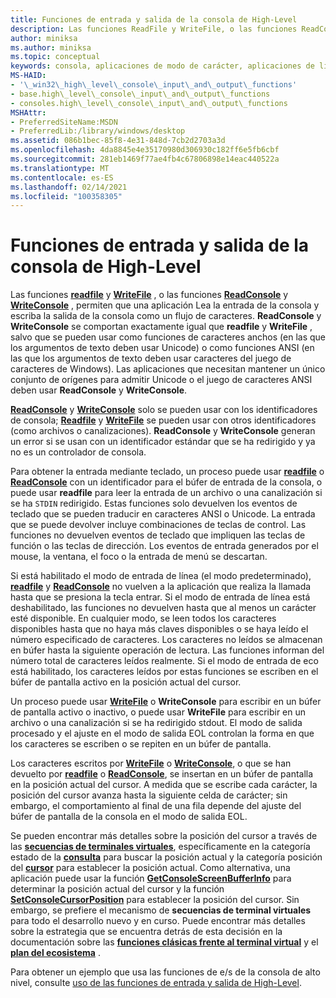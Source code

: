 ```yaml
---
title: Funciones de entrada y salida de la consola de High-Level
description: Las funciones ReadFile y WriteFile, o las funciones ReadConsole y WriteConsole, permiten que una aplicación Lea la entrada de la consola y escriba la salida de la consola como un flujo de caracteres.
author: miniksa
ms.author: miniksa
ms.topic: conceptual
keywords: consola, aplicaciones de modo de carácter, aplicaciones de línea de comandos, aplicaciones de terminal, API de consola
MS-HAID:
- '\_win32\_high\_level\_console\_input\_and\_output\_functions'
- base.high\_level\_console\_input\_and\_output\_functions
- consoles.high\_level\_console\_input\_and\_output\_functions
MSHAttr:
- PreferredSiteName:MSDN
- PreferredLib:/library/windows/desktop
ms.assetid: 086b1bec-85f8-4e31-848d-7cb2d2703a3d
ms.openlocfilehash: 4da8845e4e35170980d306930c182ff6e5fb6cbf
ms.sourcegitcommit: 281eb1469f77ae4fb4c67806898e14eac440522a
ms.translationtype: MT
ms.contentlocale: es-ES
ms.lasthandoff: 02/14/2021
ms.locfileid: "100358305"
---
```

# <a name="high-level-console-input-and-output-functions"></a>Funciones de entrada y salida de la consola de High-Level

Las funciones [**readfile**](/windows/win32/api/fileapi/nf-fileapi-readfile) y [**WriteFile**](/windows/win32/api/fileapi/nf-fileapi-writefile) , o las funciones [**ReadConsole**](readconsole.md) y [**WriteConsole**](writeconsole.md) , permiten que una aplicación Lea la entrada de la consola y escriba la salida de la consola como un flujo de caracteres. **ReadConsole** y **WriteConsole** se comportan exactamente igual que **readfile** y **WriteFile** , salvo que se pueden usar como funciones de caracteres anchos (en las que los argumentos de texto deben usar Unicode) o como funciones ANSI (en las que los argumentos de texto deben usar caracteres del juego de caracteres de Windows). Las aplicaciones que necesitan mantener un único conjunto de orígenes para admitir Unicode o el juego de caracteres ANSI deben usar **ReadConsole** y **WriteConsole**.

[**ReadConsole**](readconsole.md) y [**WriteConsole**](writeconsole.md) solo se pueden usar con los identificadores de consola; [**Readfile**](/windows/win32/api/fileapi/nf-fileapi-readfile) y [**WriteFile**](/windows/win32/api/fileapi/nf-fileapi-writefile) se pueden usar con otros identificadores (como archivos o canalizaciones). **ReadConsole** y **WriteConsole** generan un error si se usan con un identificador estándar que se ha redirigido y ya no es un controlador de consola.

Para obtener la entrada mediante teclado, un proceso puede usar [**readfile**](/windows/win32/api/fileapi/nf-fileapi-readfile) o [**ReadConsole**](readconsole.md) con un identificador para el búfer de entrada de la consola, o puede usar **readfile** para leer la entrada de un archivo o una canalización si se ha `STDIN` redirigido. Estas funciones solo devuelven los eventos de teclado que se pueden traducir en caracteres ANSI o Unicode. La entrada que se puede devolver incluye combinaciones de teclas de control. Las funciones no devuelven eventos de teclado que impliquen las teclas de función o las teclas de dirección. Los eventos de entrada generados por el mouse, la ventana, el foco o la entrada de menú se descartan.

Si está habilitado el modo de entrada de línea (el modo predeterminado), [**readfile**](/windows/win32/api/fileapi/nf-fileapi-readfile) y [**ReadConsole**](readconsole.md) no vuelven a la aplicación que realiza la llamada hasta que se presiona la tecla entrar. Si el modo de entrada de línea está deshabilitado, las funciones no devuelven hasta que al menos un carácter esté disponible. En cualquier modo, se leen todos los caracteres disponibles hasta que no haya más claves disponibles o se haya leído el número especificado de caracteres. Los caracteres no leídos se almacenan en búfer hasta la siguiente operación de lectura. Las funciones informan del número total de caracteres leídos realmente. Si el modo de entrada de eco está habilitado, los caracteres leídos por estas funciones se escriben en el búfer de pantalla activo en la posición actual del cursor.

Un proceso puede usar [**WriteFile**](/windows/win32/api/fileapi/nf-fileapi-writefile) o **WriteConsole** para escribir en un búfer de pantalla activo o inactivo, o puede usar **WriteFile** para escribir en un archivo o una canalización si se ha redirigido stdout. El modo de salida procesado y el ajuste en el modo de salida EOL controlan la forma en que los caracteres se escriben o se repiten en un búfer de pantalla.

Los caracteres escritos por [**WriteFile**](/windows/win32/api/fileapi/nf-fileapi-writefile) o [**WriteConsole**](writeconsole.md), o que se han devuelto por [**readfile**](/windows/win32/api/fileapi/nf-fileapi-readfile) o [**ReadConsole**](readconsole.md), se insertan en un búfer de pantalla en la posición actual del cursor. A medida que se escribe cada carácter, la posición del cursor avanza hasta la siguiente celda de carácter; sin embargo, el comportamiento al final de una fila depende del ajuste del búfer de pantalla de la consola en el modo de salida EOL.

Se pueden encontrar más detalles sobre la posición del cursor a través de las **[secuencias de terminales virtuales](console-virtual-terminal-sequences.md)**, específicamente en la categoría estado de la **[consulta](console-virtual-terminal-sequences.md#query-state)** para buscar la posición actual y la categoría posición del **[cursor](console-virtual-terminal-sequences.md#cursor-positioning)** para establecer la posición actual. Como alternativa, una aplicación puede usar la función [**GetConsoleScreenBufferInfo**](getconsolescreenbufferinfo.md) para determinar la posición actual del cursor y la función [**SetConsoleCursorPosition**](setconsolecursorposition.md) para establecer la posición del cursor. Sin embargo, se prefiere el mecanismo de **secuencias de terminal virtuales** para todo el desarrollo nuevo y en curso. Puede encontrar más detalles sobre la estrategia que se encuentra detrás de esta decisión en la documentación sobre las **[funciones clásicas frente al terminal virtual](classic-vs-vt.md)** y el **[plan del ecosistema](ecosystem-roadmap.md)** .

Para obtener un ejemplo que usa las funciones de e/s de la consola de alto nivel, consulte [uso de las funciones de entrada y salida de High-Level](using-the-high-level-input-and-output-functions.md).